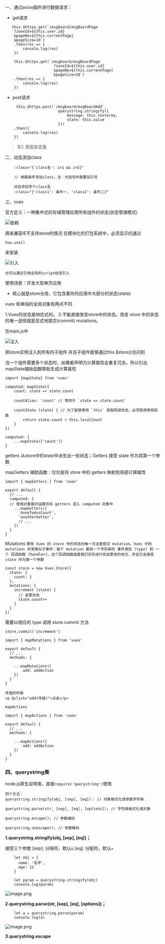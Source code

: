 一、通过axios插件进行数据请求：


* get请求
```
   this.$https.get(`/msgboard/msgBoardPage
    ?zoneId=${this.user.id}                     
    &pageNo=${this.currentPage}
    &pageSize=10`)
    .then(res => {
        console.log(res)
    })
```
```
    this.$https.get(`/msgboard/msgBoardPage
                      ?zoneId=${this.user.id} 
                      &pageNo=${this.currentPage}
                      &pageSize=10`)
    .then(res => {
        console.log(res)
    })
```

* post请求
```
     this.$https.post(`/msgboard/msgBoardAdd`,
                        querystring.stringify({
                            message: this.textarea,
                            state: this.value
                        }))
    .then({
        console.log(res)
    })
```
> ${}   里面放变量

二、动态添加class

```
    :class="{'class名': i>1 && i<5}"

    // 根据条件添加class，注：大括号外面要加引号
    
    动态添加多个class名
    :class="{'class1': 条件一, 'class2': 条件二}"
```

三、vuex

官方定义：一种集中式的存储管理应用所有组件的状态(状态管理模式)

![依赖](http://upload-images.jianshu.io/upload_images/2941543-a774b846e866a9dc.png?imageMogr2/auto-orient/strip%7CimageView2/2/w/1240)

用来兼容IE不支持store的情况
在模块化的打包系统中，必须显示的通过
```
Vue.use()
```
来安装


![引入](http://upload-images.jianshu.io/upload_images/2941543-e359a5bcfc7a2486.png?imageMogr2/auto-orient/strip%7CimageView2/2/w/1240)

`也可以通过引用全局的script标签引入`

使用场景：开发大型单页应用

* 核心就是store仓库，它包含着你的应用中大部分的状态(state)

vuex 和单纯的全局对象有两点不同

1.Vuex的状态是响应式的。
2.不能直接改变store中的状态。改变 store 中的状态的唯一途径就是显式地提交(commit) mutations。

在main.js中

![注入](http://upload-images.jianshu.io/upload_images/2941543-6d8bf1842831538f.png?imageMogr2/auto-orient/strip%7CimageView2/2/w/1240)

把store实例注入到所有的子组件
并且子组件能够通过this.$store()访问到

当一个组件需要多个状态时，如果都声明为计算属性会重复冗余。所以引出mapState辅助函数帮助生成计算属性

```
import {mapState} from 'vuex'

computed: mapState({
    count: state => state.count

    countAlias: 'count' // 等同于 `state => state.count`

    countState (state) { // 为了能够使用 `this` 获取局部状态，必须使用常规函数
        return state.count + this.localCount
    }
})

computed: {
    ...mapState(['count'])
}
```
getters 从store中的state中派生出一些状态；Getters 接受 state 作为其第一个参数


mapGetters 辅助函数：仅仅是将 store 中的 getters 映射到局部计算属性
```
import { mapGetters } from 'vuex'

export default {
  // ...
  computed: {
  // 使用对象展开运算符将 getters 混入 computed 对象中
    ...mapGetters([
      'doneTodosCount',
      'anotherGetter',
      // ...
    ])
  }
}

```
Mutations
`更改 Vuex 的 store 中的状态的唯一方法是提交 mutation。Vuex 中的 mutations 非常类似于事件：每个 mutation 都有一个字符串的 事件类型 (type) 和 一个 回调函数 (handler)。这个回调函数就是我们实际进行状态更改的地方，并且它会接受 state 作为第一个参数
`
```
const store = new Vuex.Store({
  state: {
    count: 1
  },
  mutations: {
    increment (state) {
      // 变更状态
      state.count++
    }
  }
})
```
需要以相应的 type 调用 store.commit 方法
```
store.commit('increment')
```

```
import { mapMatations } from 'vuex'

export default {
  // ...
  methods: {
      
    ...mapMatations({
        add: addAction
    })
  }
}

传值的时候
<p @click="add(传值)">点击</p>
```

`mapActions`

```
import { mapActions } from 'vuex'

export default {
  // ...
  methods: {
      
    ...mapActions({
        add: addAction
    })
  }
}
```


### 四、querystring类
node.js原生自带类，直接`require('querystring')`使用

```
四个方法：
querystring.stringify(obj, [sep], [eq])； // 对象格式化成参数字符串

querystring.parse(str, [sep], [eq], [options]); // 字符串格式化成对象

querystring.escape(); // 参数编码

querystring.unescape(); // 参数解码

```

**1.querystring.stringify(obj, [sep], [eq])；**

接受三个参数
[sep]: 分隔符，默认`&`
[eq]: 分配符，默认`=`

```
    let obj = {
      name: '名字',
      age: 12
    }

    let param = querystring.stringify(obj)
    console.log(param)

```
![image.png](http://upload-images.jianshu.io/upload_images/2941543-736b80f9ff96692b.png?imageMogr2/auto-orient/strip%7CimageView2/2/w/1240)



**2.querystring.parse(str, [sep], [eq], [options])；**

```
    let a = querystring.parse(param)
    console.log(a)
```
![image.png](http://upload-images.jianshu.io/upload_images/2941543-a2ce47e0b208d4c1.png?imageMogr2/auto-orient/strip%7CimageView2/2/w/1240)


**3.querystring.escape**



